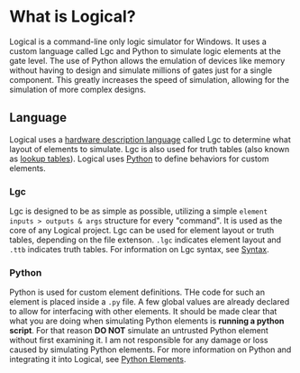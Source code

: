 # What is Logical?
Logical is a command-line only logic simulator for Windows. It uses a custom language called Lgc and Python to simulate logic elements at the gate level. The use of Python allows the emulation of devices like memory without having to design and simulate millions of gates just for a single component. This greatly increases the speed of simulation, allowing for the simulation of more complex designs.

## Language
Logical uses a [hardware description language](https://en.wikipedia.org/wiki/Hardware_description_language) called Lgc to determine what layout of elements to simulate. Lgc is also used for truth tables (also known as [lookup tables](https://en.wikipedia.org/wiki/Lookup_table)). Logical uses [Python](https://python.org) to define behaviors for custom elements.

### Lgc
Lgc is designed to be as simple as possible, utilizing a simple `element inputs > outputs & args` structure for every "command". It is used as the core of any Logical project. Lgc can be used for element layout or truth tables, depending on the file extenson. `.lgc` indicates element layout and `.ttb` indicates truth tables. For information on Lgc syntax, see [Syntax](./syntax.md).

### Python
Python is used for custom element definitions. THe code for such an element is placed inside a `.py` file. A few global values are already declared to allow for interfacing with other elements. It should be made clear that what you are doing when simulating Python elements is **running a python script**. For that reason **DO NOT** simulate an untrusted Python element without first examining it. I am not responsible for any damage or loss caused by simulating Python elements. For more information on Python and integrating it into Logical, see [Python Elements](./pyElements.md).